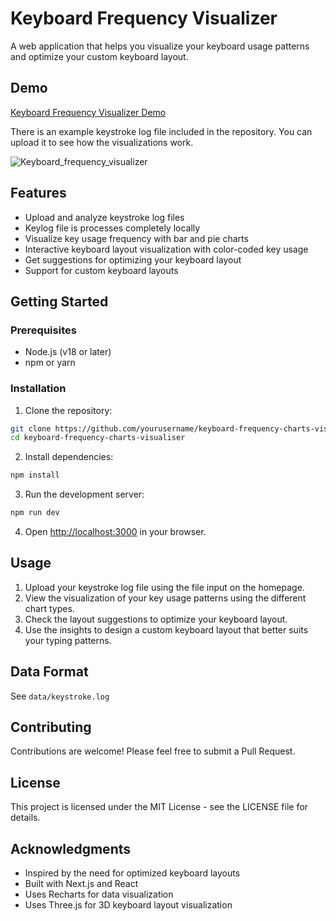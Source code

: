 # Keyboard Frequency Visualizer

A web application that helps you visualize your keyboard usage patterns and
optimize your custom keyboard layout.

## Demo

[Keyboard Frequency Visualizer Demo](https://keyboard-frequency-charts-visualiser.vercel.app)

There is an example keystroke log file included in the repository.
You can upload it to see how the visualizations work.

![Keyboard_frequency_visualizer](https://github.com/user-attachments/assets/b40faf51-d6ed-4019-a693-0da2f23f6618)

## Features

- Upload and analyze keystroke log files
- Keylog file is processes completely locally
- Visualize key usage frequency with bar and pie charts
- Interactive keyboard layout visualization with color-coded key usage
- Get suggestions for optimizing your keyboard layout
- Support for custom keyboard layouts

## Getting Started

### Prerequisites

- Node.js (v18 or later)
- npm or yarn

### Installation

1. Clone the repository:

```bash
git clone https://github.com/yourusername/keyboard-frequency-charts-visualiser.git
cd keyboard-frequency-charts-visualiser
```

2. Install dependencies:

```bash
npm install
```

3. Run the development server:

```bash
npm run dev
```

4. Open [http://localhost:3000](http://localhost:3000) in your browser.

## Usage

1. Upload your keystroke log file using the file input on the homepage.
2. View the visualization of your key usage patterns using the different chart types.
3. Check the layout suggestions to optimize your keyboard layout.
4. Use the insights to design a custom keyboard layout that better suits your typing patterns.

## Data Format

See `data/keystroke.log`

## Contributing

Contributions are welcome! Please feel free to submit a Pull Request.

## License

This project is licensed under the MIT License - see the LICENSE file for details.

## Acknowledgments

- Inspired by the need for optimized keyboard layouts
- Built with Next.js and React
- Uses Recharts for data visualization
- Uses Three.js for 3D keyboard layout visualization
